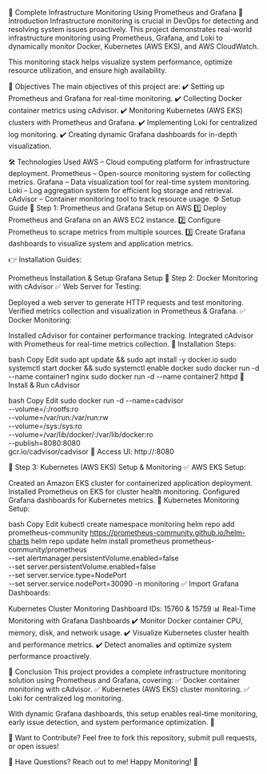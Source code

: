 🚀 Complete Infrastructure Monitoring Using Prometheus and Grafana
📌 Introduction
Infrastructure monitoring is crucial in DevOps for detecting and resolving system issues proactively. This project demonstrates real-world infrastructure monitoring using Prometheus, Grafana, and Loki to dynamically monitor Docker, Kubernetes (AWS EKS), and AWS CloudWatch.

This monitoring stack helps visualize system performance, optimize resource utilization, and ensure high availability.

🎯 Objectives
The main objectives of this project are:
✔️ Setting up Prometheus and Grafana for real-time monitoring.
✔️ Collecting Docker container metrics using cAdvisor.
✔️ Monitoring Kubernetes (AWS EKS) clusters with Prometheus and Grafana.
✔️ Implementing Loki for centralized log monitoring.
✔️ Creating dynamic Grafana dashboards for in-depth visualization.

🛠️ Technologies Used
AWS – Cloud computing platform for infrastructure deployment.
Prometheus – Open-source monitoring system for collecting metrics.
Grafana – Data visualization tool for real-time system monitoring.
Loki – Log aggregation system for efficient log storage and retrieval.
cAdvisor – Container monitoring tool to track resource usage.
⚙️ Setup Guide
📍 Step 1: Prometheus and Grafana Setup on AWS
1️⃣ Deploy Prometheus and Grafana on an AWS EC2 instance.
2️⃣ Configure Prometheus to scrape metrics from multiple sources.
3️⃣ Create Grafana dashboards to visualize system and application metrics.

👉 Installation Guides:

Prometheus Installation & Setup
Grafana Setup
📍 Step 2: Docker Monitoring with cAdvisor
✅ Web Server for Testing:

Deployed a web server to generate HTTP requests and test monitoring.
Verified metrics collection and visualization in Prometheus & Grafana.
✅ Docker Monitoring:

Installed cAdvisor for container performance tracking.
Integrated cAdvisor with Prometheus for real-time metrics collection.
📌 Installation Steps:

bash
Copy
Edit
sudo apt update && sudo apt install -y docker.io
sudo systemctl start docker && sudo systemctl enable docker
sudo docker run -d --name container1 nginx
sudo docker run -d --name container2 httpd
🚀 Install & Run cAdvisor

bash
Copy
Edit
sudo docker run -d --name=cadvisor \
  --volume=/:/rootfs:ro \
  --volume=/var/run:/var/run:rw \
  --volume=/sys:/sys:ro \
  --volume=/var/lib/docker/:/var/lib/docker:ro \
  --publish=8080:8080 \
  gcr.io/cadvisor/cadvisor
🎯 Access UI: http://<server-ip>:8080

📍 Step 3: Kubernetes (AWS EKS) Setup & Monitoring
✅ AWS EKS Setup:

Created an Amazon EKS cluster for containerized application deployment.
Installed Prometheus on EKS for cluster health monitoring.
Configured Grafana dashboards for Kubernetes metrics.
📌 Kubernetes Monitoring Setup:

bash
Copy
Edit
kubectl create namespace monitoring
helm repo add prometheus-community https://prometheus-community.github.io/helm-charts
helm repo update
helm install prometheus prometheus-community/prometheus \
  --set alertmanager.persistentVolume.enabled=false \
  --set server.persistentVolume.enabled=false \
  --set server.service.type=NodePort \
  --set server.service.nodePort=30090 -n monitoring
✅ Import Grafana Dashboards:

Kubernetes Cluster Monitoring Dashboard IDs: 15760 & 15759
📊 Real-Time Monitoring with Grafana Dashboards
✔️ Monitor Docker container CPU, memory, disk, and network usage.
✔️ Visualize Kubernetes cluster health and performance metrics.
✔️ Detect anomalies and optimize system performance proactively.

🎯 Conclusion
This project provides a complete infrastructure monitoring solution using Prometheus and Grafana, covering:
✅ Docker container monitoring with cAdvisor.
✅ Kubernetes (AWS EKS) cluster monitoring.
✅ Loki for centralized log monitoring.

With dynamic Grafana dashboards, this setup enables real-time monitoring, early issue detection, and system performance optimization. 🚀

🌟 Want to Contribute?
Feel free to fork this repository, submit pull requests, or open issues!

📩 Have Questions? Reach out to me!
Happy Monitoring! 🎯

